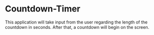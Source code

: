 # Countdown-Timer
This application will take input from the user regarding the length of the countdown in seconds. After that, a countdown will begin on the screen.
